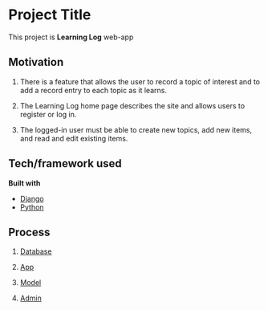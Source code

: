 Project Title
=============
This project is <strong>Learning Log</strong> web-app

## Motivation

1. There is a feature that allows the user to record a topic of interest and to add a record entry to each topic as it learns.

2. The Learning Log home page describes the site and allows users to register or log in.

3. The logged-in user must be able to create new topics, add new items, and read and edit existing items.

## Tech/framework used

**Built with**

* [Django](https://www.djangoproject.com/)
* [Python](https://www.python.org/)

## Process 
1. [Database](https://github.com/Choco0914/learning_log/tree/database)

2. [App](https://github.com/Choco0914/learning_log/tree/app)

3. [Model](https://github.com/Choco0914/learning_log/tree/model)

4. [Admin]()
